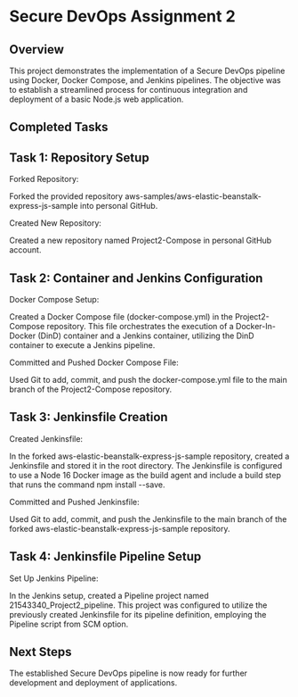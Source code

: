 # Secure DevOps Assignment 2

## Overview

This project demonstrates the implementation of a Secure DevOps pipeline using Docker, Docker Compose, and Jenkins pipelines. The objective was to establish a streamlined process for continuous integration and deployment of a basic Node.js web application.

## Completed Tasks

## Task 1: Repository Setup

Forked Repository:

Forked the provided repository aws-samples/aws-elastic-beanstalk-express-js-sample into personal GitHub.


Created New Repository:

Created a new repository named Project2-Compose in personal GitHub account.

## Task 2: Container and Jenkins Configuration

Docker Compose Setup:

Created a Docker Compose file (docker-compose.yml) in the Project2-Compose repository. This file orchestrates the execution of a Docker-In-Docker (DinD) container and a Jenkins container, utilizing the DinD container to execute a Jenkins pipeline.


Committed and Pushed Docker Compose File:

Used Git to add, commit, and push the docker-compose.yml file to the main branch of the Project2-Compose repository.

## Task 3: Jenkinsfile Creation

Created Jenkinsfile:

In the forked aws-elastic-beanstalk-express-js-sample repository, created a Jenkinsfile and stored it in the root directory. The Jenkinsfile is configured to use a Node 16 Docker image as the build agent and include a build step that runs the command npm install --save.


Committed and Pushed Jenkinsfile:

Used Git to add, commit, and push the Jenkinsfile to the main branch of the forked aws-elastic-beanstalk-express-js-sample repository.

## Task 4: Jenkinsfile Pipeline Setup

Set Up Jenkins Pipeline:

In the Jenkins setup, created a Pipeline project named 21543340_Project2_pipeline. This project was configured to utilize the previously created Jenkinsfile for its pipeline definition, employing the Pipeline script from SCM option.

## Next Steps

The established Secure DevOps pipeline is now ready for further development and deployment of applications.
